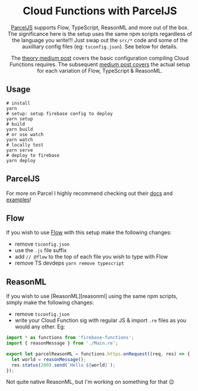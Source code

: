 <div align="center">

# Cloud Functions with ParcelJS

[ParcelJS][parcel] supports Flow, TypeScript, ReasonML and more out of the box. The significance here is the setup uses the same npm scripts regardless of the language you write!!! Just swap out the `src/*` code and some of the auxilliary config files (eg: `tsconfig.json`). See below for details.

The [theory medium post][medium-post-theory] covers the basic configuration compiling Cloud Functions requires. The subsequent [medium post covers][medium-post-code] the actual setup for each variation of Flow, TypeScript & ReasonML.

</div>

## Usage

```shell
# install
yarn
# setup: setup firebase config to deploy
yarn setup
# build
yarn build
# or use watch
yarn watch
# locally test
yarn serve
# deploy to firebase
yarn deploy
```

## ParcelJS

For more on Parcel I highly recommend checking out their [docs][parcel] and [examples][parcel-examples]!

## Flow

If you wish to use [Flow][flow] with this setup make the following changes:

- remove `tsconfig.json`
- use the `.js` file suffix
- add `// @flow` to the top of each file you wish to type with Flow
- remove TS devdeps `yarn remove typescript`

## ReasonML

If you wish to use [ReasonML][reasonml] using the same npm scripts, simply make the following changes:

- remove `tsconfig.json`
- write your Cloud Function sig with regular JS & import `.re` files as you would any other. Eg:

```js
import * as functions from 'firebase-functions';
import { reasonMessage } from './Main.re';

export let parcelReasonML = functions.https.onRequest((req, res) => {
  let world = reasonMessage();
  res.status(200).send(`Hello ${world}`);
});
```

Not quite native ReasonML, but I'm working on something for that 😉

<!-- links -->

[parcel]: https://parceljs.org/
[parcel-examples]: https://github.com/parcel-bundler/examples
[medium-post-theory]: https://medium.com/@jthegedus/cloud-functions-for-firebase-with-compiled-code-e234e83462dc
[medium-post-code]: https://medium.com/@jthegedus/cloud-functions-for-firebase-with-flow-typescript-reasonml-via-parceljs-bf94dd5b325c
[flow]: https://flow.org/
